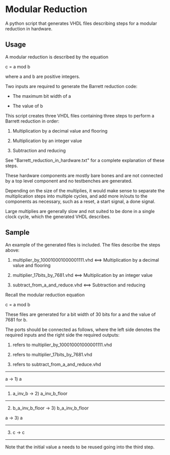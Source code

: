 # Modular Reduction

A python script that generates VHDL files describing steps for a modular reduction in hardware.

## Usage

A modular reduction is described by the equation

c = a mod b

where a and b are positive integers.

Two inputs are required to generate the Barrett reduction code:

- The maximum bit width of a

- The value of b

This script creates three VHDL files containing three steps to perform a Barrett reduction in order:

1) Multiplication by a decimal value and flooring

2) Multiplication by an integer value

3) Subtraction and reducing

See "Barrett_reduction_in_hardware.txt" for a complete explanation of these steps.

These hardware components are mostly bare bones and are not connected by a top level component and no testbenches are generated.

Depending on the size of the multiplies, it would make sense to separate the multiplication steps into multiple cycles,
and add more in/outs to the components as necessary, such as a reset, a start signal, a done signal.

Large multiplies are generally slow and not suited to be done in a single clock cycle, which the generated VHDL describes.

## Sample

An example of the generated files is included. The files describe the steps above:

1) multiplier_by_100010001000001111.vhd <==> Multiplication by a decimal value and flooring

2) multiplier_17bits_by_7681.vhd <==> Multiplication by an integer value

3) subtract_from_a_and_reduce.vhd <==> Subtraction and reducing

Recall the modular reduction equation

c = a mod b

These files are generated for a bit width of 30 bits for a and the value of 7681 for b.

The ports should be connected as follows, where the left side denotes the required inputs and the right side the required outputs:

1) refers to multiplier_by_100010001000001111.vhd

2) refers to multiplier_17bits_by_7681.vhd

3) refers to subtract_from_a_and_reduce.vhd

-----------------------------------------------------

a                    ->            1) a

-----------------------------------------------------

1) a_inv_b           ->            2) a_inv_b_floor

-----------------------------------------------------

2) b_a_inv_b_floor   ->            3) b_a_inv_b_floor

a                    ->            3) a

-----------------------------------------------------

3) c                 ->            c

-----------------------------------------------------

Note that the initial value a needs to be reused going into the third step.

